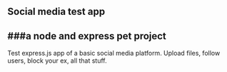 ## Social media test app
###a node and express pet project
---
Test express.js app of a basic social media platform. Upload files, follow users, block your ex, all that stuff. 
